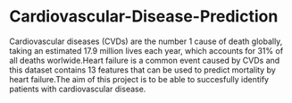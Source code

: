 # Cardiovascular-Disease-Prediction
Cardiovascular diseases (CVDs) are the number 1 cause of death globally, taking an estimated 17.9 million lives each year, which accounts for 31% of all deaths worlwide.Heart failure is a common event caused by CVDs and this dataset contains 13 features that can be used to predict mortality by heart failure.The aim of this project is to be able to succesfully identify patients with cardiovascular disease.
